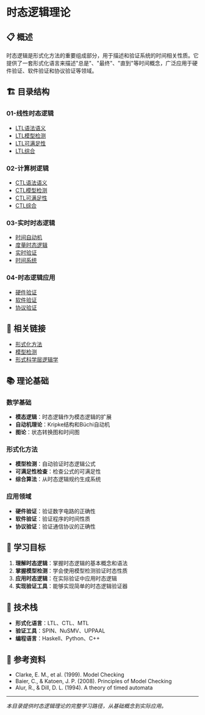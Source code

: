 # 时态逻辑理论

## 📋 概述

时态逻辑是形式化方法的重要组成部分，用于描述和验证系统的时间相关性质。它提供了一套形式化语言来描述"总是"、"最终"、"直到"等时间概念，广泛应用于硬件验证、软件验证和协议验证等领域。

## 🏗️ 目录结构

### 01-线性时态逻辑

- [LTL语法语义](01-Linear-Temporal-Logic/01-LTL-Syntax-Semantics.md)
- [LTL模型检测](01-Linear-Temporal-Logic/02-LTL-Model-Checking.md)
- [LTL可满足性](01-Linear-Temporal-Logic/03-LTL-Satisfiability.md)
- [LTL综合](01-Linear-Temporal-Logic/04-LTL-Synthesis.md)

### 02-计算树逻辑

- [CTL语法语义](02-Computation-Tree-Logic/01-CTL-Syntax-Semantics.md)
- [CTL模型检测](02-Computation-Tree-Logic/02-CTL-Model-Checking.md)
- [CTL可满足性](02-Computation-Tree-Logic/03-CTL-Satisfiability.md)
- [CTL综合](02-Computation-Tree-Logic/04-CTL-Synthesis.md)

### 03-实时时态逻辑

- [时间自动机](03-Real-Time-Temporal-Logic/01-Timed-Automata.md)
- [度量时态逻辑](03-Real-Time-Temporal-Logic/02-Metric-Temporal-Logic.md)
- [实时验证](03-Real-Time-Temporal-Logic/03-Real-Time-Verification.md)
- [时间系统](03-Real-Time-Temporal-Logic/04-Timed-Systems.md)

### 04-时态逻辑应用

- [硬件验证](04-Temporal-Logic-Applications/01-Hardware-Verification.md)
- [软件验证](04-Temporal-Logic-Applications/02-Software-Verification.md)
- [协议验证](04-Temporal-Logic-Applications/03-Protocol-Verification.md)

## 🔗 相关链接

- [形式化方法](../04-Formal-Methods/)
- [模型检测](../04-Formal-Methods/01-Model-Checking/)
- [形式科学层逻辑学](../../02-Formal-Science/02-Formal-Logic/)

## 📚 理论基础

### 数学基础

- **模态逻辑**：时态逻辑作为模态逻辑的扩展
- **自动机理论**：Kripke结构和Büchi自动机
- **图论**：状态转换图和时间图

### 形式化方法

- **模型检测**：自动验证时态逻辑公式
- **可满足性检查**：检查公式的可满足性
- **综合算法**：从时态逻辑规约生成系统

### 应用领域

- **硬件验证**：验证数字电路的正确性
- **软件验证**：验证程序的时间性质
- **协议验证**：验证通信协议的正确性

## 🎯 学习目标

1. **理解时态逻辑**：掌握时态逻辑的基本概念和语法
2. **掌握模型检测**：学会使用模型检测验证时态性质
3. **应用时态逻辑**：在实际验证中应用时态逻辑
4. **实现验证工具**：能够实现简单的时态逻辑验证器

## 🔧 技术栈

- **形式化语言**：LTL、CTL、MTL
- **验证工具**：SPIN、NuSMV、UPPAAL
- **编程语言**：Haskell、Python、C++

## 📖 参考资料

- Clarke, E. M., et al. (1999). Model Checking
- Baier, C., & Katoen, J. P. (2008). Principles of Model Checking
- Alur, R., & Dill, D. L. (1994). A theory of timed automata

---

*本目录提供时态逻辑理论的完整学习路径，从基础概念到实际应用。*
